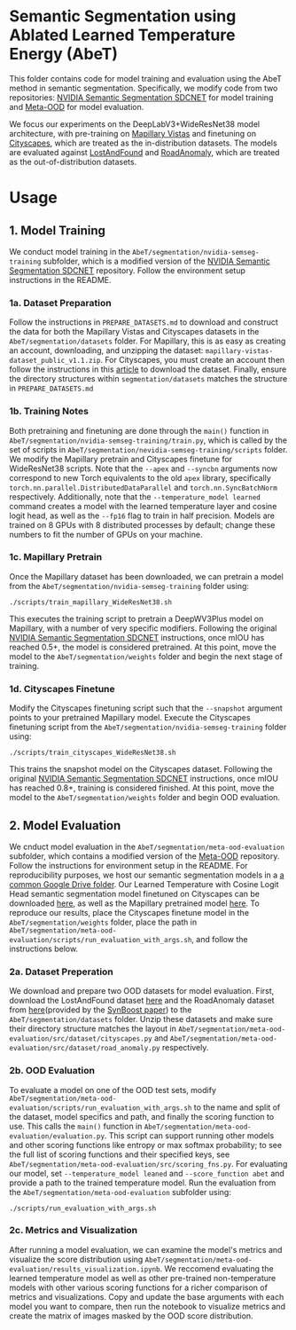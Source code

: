# Semantic Segmentation using Ablated Learned Temperature Energy (AbeT)

This folder contains code for model training and evaluation using the AbeT method in semantic segmentation. Specifically, we modify code from two repositories: [NVIDIA Semantic Segmentation SDCNET](https://github.com/NVIDIA/semantic-segmentation/tree/sdcnet) for model training and [Meta-OOD](https://github.com/robin-chan/meta-ood) for model evaluation.

We focus our experiments on the DeepLabV3+WideResNet38 model architecture, with pre-training on [Mapillary Vistas](https://www.mapillary.com/dataset/vistas/) and finetuning on [Cityscapes](https://www.cityscapes-dataset.com/), which are treated as the in-distribution datasets. The models are evaluated against [LostAndFound](http://wwwlehre.dhbw-stuttgart.de/~sgehrig/lostAndFoundDataset/index.html) and [RoadAnomaly](https://www.epfl.ch/labs/cvlab/data/road-anomaly/), which are treated as the out-of-distribution datasets.


# Usage

## 1. Model Training

We conduct model training in the `AbeT/segmentation/nvidia-semseg-training` subfolder, which is a modified version of the [NVIDIA Semantic Segmentation SDCNET](https://github.com/NVIDIA/semantic-segmentation/tree/sdcnet) repository. Follow the environment setup instructions in the README.

### 1a. Dataset Preparation
Follow the instructions in `PREPARE_DATASETS.md` to download and construct the data for both the Mapillary Vistas and Cityscapes datasets in the `AbeT/segmentation/datasets` folder. For Mapillary, this is as easy as creating an account, downloading, and unzipping the dataset: `mapillary-vistas-dataset_public_v1.1.zip`. For Cityscapes, you must create an account then follow the instructions in this [article](https://towardsdatascience.com/download-city-scapes-dataset-with-script-3061f87b20d7) to download the dataset. Finally, ensure the directory structures within `segmentation/datasets` matches the structure in `PREPARE_DATASETS.md`

### 1b. Training Notes
Both pretraining and finetuning are done through the `main()` function in `AbeT/segmentation/nvidia-semseg-training/train.py`, which is called by the set of scripts in `AbeT/segmentation/nevidia-semseg-training/scripts` folder. We modify the Mapillary pretrain and Cityscapes finetune for WideResNet38 scripts. Note that the `--apex` and `--syncbn` arguments now correspond to new Torch equivalents to the old `apex` library, specifically `torch.nn.parallel.DistributedDataParallel` and `torch.nn.SyncBatchNorm` respectively. Additionally, note that the `--temperature_model learned` command creates a model with the learned temperature layer and cosine logit head, as well as the `--fp16` flag to train in half precision. Models are trained on 8 GPUs with 8 distributed processes by default; change these numbers to fit the number of GPUs on your machine.

### 1c. Mapillary Pretrain
Once the Mapillary dataset has been downloaded, we can pretrain a model from the `AbeT/segmentation/nvidia-semseg-training` folder using: 
```
./scripts/train_mapillary_WideResNet38.sh
```
This executes the training script to pretrain a DeepWV3Plus model on Mapillary, with a number of very specific modifiers. Following the original [NVIDIA Semantic Segmentation SDCNET](https://github.com/NVIDIA/semantic-segmentation/tree/sdcnet) instructions, once mIOU has reached 0.5+, the model is considered pretrained. At this point, move the model to the `AbeT/segmentation/weights` folder and begin the next stage of training.


### 1d. Cityscapes Finetune
Modify the Cityscapes finetuning script such that the `--snapshot` argument points to your pretrained Mapillary model. Execute the Cityscapes finetuning script from the `AbeT/segmentation/nvidia-semseg-training` folder using: 
```
./scripts/train_cityscapes_WideResNet38.sh
```
This trains the snapshot model on the Cityscapes dataset. Following the original [NVIDIA Semantic Segmentation SDCNET](https://github.com/NVIDIA/semantic-segmentation/tree/sdcnet) instructions, once mIOU has reached 0.8+, training is considered finished. At this point, move the model to the `AbeT/segmentation/weights` folder and begin OOD evaluation.


## 2. Model Evaluation
We cnduct model evaluation in the `AbeT/segmentation/meta-ood-evaluation` subfolder, which contains a modified version of the [Meta-OOD](https://github.com/robin-chan/meta-ood) repository. Follow the instructions for environment setup in the README. For reproducibility purposes, we host our semantic segmentation models in a [a common Google Drive folder](https://drive.google.com/drive/folders/1foWuTJX_JmiGF7vPRTxlui4TMr7fa9EJ?usp=sharing). Our Learned Temperature with Cosine Logit Head semantic segmentation model finetuned on Cityscapes can be downloaded [here](https://drive.google.com/drive/folders/1F8fuOts74TdpLZfpK4ZNNpgXV19uLg0T?usp=share_link), as well as the Mapillary pretrained model [here](https://drive.google.com/drive/folders/11bG38bFFZpoGfwuNr2Dhzx7k7GPxHx78?usp=share_link). To reproduce our results, place the Cityscapes finetune model in the `AbeT/segmentation/weights` folder, place the path in `AbeT/segmentation/meta-ood-evaluation/scripts/run_evaluation_with_args.sh`, and follow the instructions below.

### 2a. Dataset Preperation
We download and prepare two OOD datasets for model evaluation. First, download the LostAndFound dataset [here](http://wwwlehre.dhbw-stuttgart.de/~sgehrig/lostAndFoundDataset/index.html) and the RoadAnomaly dataset from [here](http://robotics.ethz.ch/~asl-datasets/Dissimilarity/data_processed.tar)(provided by the [SynBoost paper](https://github.com/giandbt/synboost)) to the `AbeT/segmentation/datasets` folder. Unzip these datasets and make sure their directory structure matches the layout in `AbeT/segmentation/meta-ood-evaluation/src/dataset/cityscapes.py` and `AbeT/segmentation/meta-ood-evaluation/src/dataset/road_anomaly.py` respectively.

### 2b. OOD Evaluation
To evaluate a model on one of the OOD test sets, modify `AbeT/segmentation/meta-ood-evaluation/scripts/run_evaluation_with_args.sh` to the name and split of the dataset, model specifics and path, and finally the scoring function to use. This calls the `main()` function in `AbeT/segmentation/meta-ood-evaluation/evaluation.py`. This script can support running other models and other scoring functions like entropy or max softmax probability; to see the full list of scoring functions and their specified keys, see `AbeT/segmentation/meta-ood-evaluation/src/scoring_fns.py`. For evaluating our model, set `--temperature_model leaned` and `--score_function abet` and provide a path to the trained temperature model. Run the evaluation from the `AbeT/segmentation/meta-ood-evaluation` subfolder using:
```
./scripts/run_evaluation_with_args.sh
```

### 2c. Metrics and Visualization
After running a model evaluation, we can examine the model's metrics and visualize the score distribution using `AbeT/segmentation/meta-ood-evaluation/results_visualization.ipynb`. We reccomend evaluating the learned temperature model as well as other pre-trained non-temperature models with other various scoring functions for a richer comparison of metrics and visualizations. Copy and update the base arguments with each model you want to compare, then run the notebook to visualize metrics and create the matrix of images masked by the OOD score distribution.
